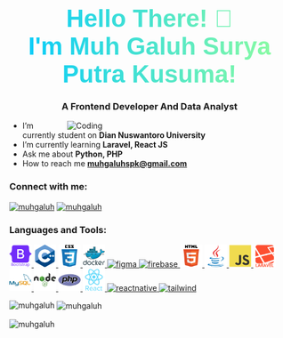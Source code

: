 <link href="https://fonts.googleapis.com/css2?family=Montserrat:wght@700&display=swap" rel="stylesheet" />
<h1 style="
  font-family:'Montserrat',sans-serif;
  font-size:44px;
  text-align:center;
  margin:0.5rem 0;
  background: linear-gradient(90deg, #00c9ff, #92fe9d);
  -webkit-background-clip:text;
  background-clip:text;
  color:transparent;">
  Hello There! 👋<br/>I'm Muh Galuh Surya Putra Kusuma!
</h1>

<h3 align="center">A Frontend Developer And Data Analyst</h3>
<img align="right" alt="Coding" width="400" src="https://cdn.dribbble.com/userupload/31672791/file/original-7d5994e1f1e51586dbc8e703981511cb.gif">

- I’m currently student on **Dian Nuswantoro University**
- I’m currently learning **Laravel, React JS**
- Ask me about **Python, PHP**
- How to reach me **muhgaluhspk@gmail.com**

<h3 align="left">Connect with me:</h3>

<p align="left">

<a href="https://www.linkedin.com/in/muh-galuh-surya-putra-kusuma/" target="blank"><img align="center" src="https://raw.githubusercontent.com/rahuldkjain/github-profile-readme-generator/master/src/images/icons/Social/linked-in-alt.svg" alt="muhgaluh" height="30" width="40" /></a> <a href="https://instagram.com/muhammdgaluh" target="blank"><img align="center" src="https://raw.githubusercontent.com/rahuldkjain/github-profile-readme-generator/master/src/images/icons/Social/instagram.svg" alt="muhgaluh" height="30" width="40" /></a>

</p>

<h3 align="left">Languages and Tools:</h3>

<p align="left"> <a href="https://getbootstrap.com" target="_blank" rel="noreferrer"> <img src="https://raw.githubusercontent.com/devicons/devicon/master/icons/bootstrap/bootstrap-plain-wordmark.svg" alt="bootstrap" width="40" height="40"/> </a> <a href="https://www.w3schools.com/cpp/" target="_blank" rel="noreferrer"> <img src="https://raw.githubusercontent.com/devicons/devicon/master/icons/cplusplus/cplusplus-original.svg" alt="cplusplus" width="40" height="40"/> </a> <a href="https://www.w3schools.com/css/" target="_blank" rel="noreferrer"> <img src="https://raw.githubusercontent.com/devicons/devicon/master/icons/css3/css3-original-wordmark.svg" alt="css3" width="40" height="40"/> </a> <a href="https://www.docker.com/" target="_blank" rel="noreferrer"> <img src="https://raw.githubusercontent.com/devicons/devicon/master/icons/docker/docker-original-wordmark.svg" alt="docker" width="40" height="40"/> </a> <a href="https://www.figma.com/" target="_blank" rel="noreferrer"> <img src="https://www.vectorlogo.zone/logos/figma/figma-icon.svg" alt="figma" width="40" height="40"/> </a> <a href="https://firebase.google.com/" target="_blank" rel="noreferrer"> <img src="https://www.vectorlogo.zone/logos/firebase/firebase-icon.svg" alt="firebase" width="40" height="40"/> </a> <a href="https://www.w3.org/html/" target="_blank" rel="noreferrer"> <img src="https://raw.githubusercontent.com/devicons/devicon/master/icons/html5/html5-original-wordmark.svg" alt="html5" width="40" height="40"/> </a> <a href="https://www.java.com" target="_blank" rel="noreferrer"> <img src="https://raw.githubusercontent.com/devicons/devicon/master/icons/java/java-original.svg" alt="java" width="40" height="40"/> </a> <a href="https://developer.mozilla.org/en-US/docs/Web/JavaScript" target="_blank" rel="noreferrer"> <img src="https://raw.githubusercontent.com/devicons/devicon/master/icons/javascript/javascript-original.svg" alt="javascript" width="40" height="40"/> </a> <a href="https://www.google.com/url?sa=i&url=https%3A%2F%2Fwww.pngegg.com%2Fid%2Fpng-venck&psig=AOvVaw0ns_USbEc_7dj11AJAt8Zk&ust=1756315451150000&source=images&cd=vfe&opi=89978449&ved=0CBIQjRxqFwoTCMCJ-ZX_qI8DFQAAAAAdAAAAABAE" target="_blank" rel="noreferrer"> <img src="https://raw.githubusercontent.com/devicons/devicon/master/icons/laravel/laravel-plain-wordmark.svg" alt="laravel" width="40" height="40"/> </a> <a href="https://www.mysql.com/" target="_blank" rel="noreferrer"> <img src="https://raw.githubusercontent.com/devicons/devicon/master/icons/mysql/mysql-original-wordmark.svg" alt="mysql" width="40" height="40"/> </a> <a href="https://nodejs.org" target="_blank" rel="noreferrer"> <img src="https://raw.githubusercontent.com/devicons/devicon/master/icons/nodejs/nodejs-original-wordmark.svg" alt="nodejs" width="40" height="40"/> </a> <a href="https://www.php.net" target="_blank" rel="noreferrer"> <img src="https://raw.githubusercontent.com/devicons/devicon/master/icons/php/php-original.svg" alt="php" width="40" height="40"/> </a> <a href="https://reactjs.org/" target="_blank" rel="noreferrer"> <img src="https://raw.githubusercontent.com/devicons/devicon/master/icons/react/react-original-wordmark.svg" alt="react" width="40" height="40"/> </a> <a href="https://reactnative.dev/" target="_blank" rel="noreferrer"> <img src="https://reactnative.dev/img/header_logo.svg" alt="reactnative" width="40" height="40"/> </a> <a href="https://tailwindcss.com/" target="_blank" rel="noreferrer"> <img src="https://www.vectorlogo.zone/logos/tailwindcss/tailwindcss-icon.svg" alt="tailwind" width="40" height="40"/> </a> </p>

<p><img align="left" src="https://github-readme-stats.vercel.app/api/top-langs?username=muhgaluh&show_icons=true&locale=en&layout=compact" alt="muhgaluh" /></p>

<p>&nbsp;<img align="center" src="https://github-readme-stats.vercel.app/api?username=muhgaluh&show_icons=true&locale=en" alt="muhgaluh" /></p>

<p><img align="center" src="https://github-readme-streak-stats.herokuapp.com/?user=muhgaluh&" alt="muhgaluh" /></p>
